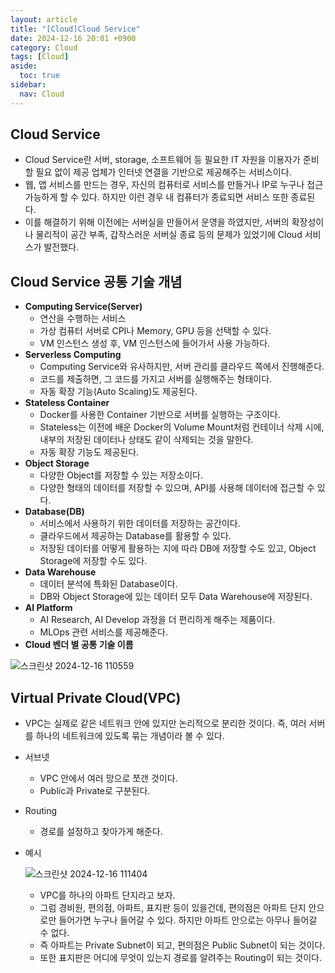 ```yaml
---
layout: article
title: "[Cloud]Cloud Service"
date: 2024-12-16 20:01 +0900
category: Cloud
tags: [Cloud]
aside:
  toc: true
sidebar:
  nav: Cloud
---
```

## Cloud Service

- Cloud Service란 서버, storage, 소프트웨어 등 필요한 IT 자원을 이용자가 준비할 필요 없이 제공 업체가 인터넷 연결을 기반으로 제공해주는 서비스이다.
- 웹, 앱 서비스를 만드는 경우, 자신의 컴퓨터로 서비스를 만들거나 IP로 누구나 접근 가능하게 할 수 있다. 하지만 이런 경우 내 컴퓨터가 종료되면 서비스 또한 종료된다.
- 이를 해결하기 위해 이전에는 서버실을 만들어서 운영을 하였지만, 서버의 확장성이나 물리적이 공간 부족, 갑작스러운 서버실 종료 등의 문제가 있었기에 Cloud 서비스가 발전했다.

## Cloud Service 공통 기술 개념

- **Computing Service(Server)**
    - 연산을 수행하는 서비스
    - 가상 컴퓨터 서버로 CPI나 Memory, GPU 등을 선택할 수 있다.
    - VM 인스턴스 생성 후, VM 인스턴스에 들어가서 사용 가능하다.
- **Serverless Computing**
    - Computing Service와 유사하지만, 서버 관리를 클라우드 쪽에서 진행해준다.
    - 코드를 제출하면, 그 코드를 가지고 서버를 실행해주는 형태이다.
    - 자동 확장 기능(Auto Scaling)도 제공된다.
- **Stateless Container**
    - Docker를 사용한 Container 기반으로 서버를 실행하는 구조이다.
    - Stateless는 이전에 배운 Docker의 Volume Mount처럼 컨테이너 삭제 시에, 내부의 저장된 데이터나 상태도 같이 삭제되는 것을 말한다.
    - 자동 확장 기능도 제공된다.
- **Object Storage**
    - 다양한 Object를 저장할 수 있는 저장소이다.
    - 다양한 형태의 데이터를 저장할 수 있으며, API를 사용해 데이터에 접근할 수 있다.
- **Database(DB)**
    - 서비스에서 사용하기 위한 데이터를 저장하는 공간이다.
    - 클라우드에서 제공하는 Database를 활용할 수 있다.
    - 저장된 데이터를 어떻게 활용하는 지에 따라 DB에 저장할 수도 있고, Object Storage에 저장할 수도 있다.
- **Data Warehouse**
    - 데이터 분석에 특화된 Database이다.
    - DB와 Object Storage에 있는 데이터 모두 Data Warehouse에 저장된다.
- **AI Platform**
    - AI Research, AI Develop 과정을 더 편리하게 해주는 제품이다.
    - MLOps 관련 서비스를 제공해준다.
- **Cloud 벤더 별 공통 기술 이름**

![스크린샷 2024-12-16 110559](https://github.com/user-attachments/assets/c594d270-f95c-4f7f-bfe5-ab204bc2a796)

## Virtual Private Cloud(VPC)

- VPC는 실제로 같은 네트워크 안에 있지만 논리적으로 분리한 것이다. 즉, 여러 서버를 하나의 네트워크에 있도록 묶는 개념이라 볼 수 있다.
- 서브넷
    - VPC 안에서 여러 망으로 쪼갠 것이다.
    - Public과 Private로 구분된다.
- Routing
    - 경로를 설정하고 찾아가게 해준다.
- 예시
    
    ![스크린샷 2024-12-16 111404](https://github.com/user-attachments/assets/6e32739b-b5b5-4eef-889a-1a48a9d13ce5)
    
    - VPC를 하나의 아파트 단지라고 보자.
    - 그럼 경비원, 편의점, 아파트, 표지판 등이 있을건데, 편의점은 아파트 단지 안으로만 들어가면 누구나 들어갈 수 있다. 하지만 아파트 안으로는 아무나 들어갈 수 없다.
    - 즉 아파트는 Private Subnet이 되고, 편의점은 Public Subnet이 되는 것이다.
    - 또한 표지판은 어디에 무엇이 있는지 경로를 알려주는 Routing이 되는 것이다.
